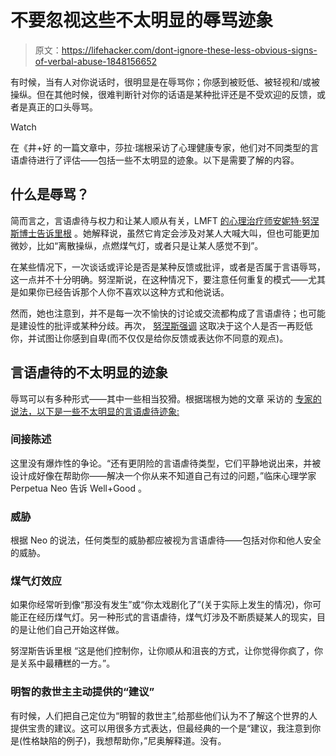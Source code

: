 # 不要忽视这些不太明显的辱骂迹象

> 原文：<https://lifehacker.com/dont-ignore-these-less-obvious-signs-of-verbal-abuse-1848156652>

有时候，当有人对你说话时，很明显是在辱骂你；你感到被贬低、被轻视和/或被操纵。但在其他时候，很难判断针对你的话语是某种批评还是不受欢迎的反馈，或者是真正的口头辱骂。

Watch

在《井+好 的一篇文章中，莎拉·瑞根采访了心理健康专家，他们对不同类型的言语虐待进行了评估——包括一些不太明显的迹象。以下是需要了解的内容。

## 什么是辱骂？

简而言之，言语虐待与权力和让某人顺从有关，LMFT [的心理治疗师安妮特·努涅斯博士告诉里根](https://www.mindbodygreen.com/articles/verbal-abuse-what-it-is-and-examples-to-watch-for) 。她解释说，虽然它肯定会涉及对某人大喊大叫，但也可能更加微妙，比如“离散操纵，点燃煤气灯，或者只是让某人感觉不到”。

在某些情况下，一次谈话或评论是否是某种反馈或批评，或者是否属于言语辱骂，这一点并不十分明确。努涅斯说，在这种情况下，要注意任何重复的模式——尤其是如果你已经告诉那个人你不喜欢以这种方式和他说话。

然而，她也注意到，并不是每一次不愉快的讨论或交流都构成了言语虐待；也可能是建设性的批评或某种分歧。再次， [努涅斯强调](https://www.mindbodygreen.com/articles/verbal-abuse-what-it-is-and-examples-to-watch-for) 这取决于这个人是否一再贬低你，并试图让你感到自卑(而不仅仅是给你反馈或表达你不同意的观点)。

## 言语虐待的不太明显的迹象

辱骂可以有多种形式——其中一些相当狡猾。根据瑞根为她的文章 采访的 [专家的说法，以下是一些不太明显的言语虐待迹象:](https://www.mindbodygreen.com/articles/verbal-abuse-what-it-is-and-examples-to-watch-for)

### 间接陈述

这里没有爆炸性的争论。“还有更阴险的言语虐待类型，它们平静地说出来，并被设计成好像在帮助你——解决一个你从来不知道自己有过的问题，”临床心理学家 Perpetua Neo 告诉 Well+Good 。

### 威胁

根据 Neo 的说法，任何类型的威胁都应被视为言语虐待——包括对你和他人安全的威胁。

### 煤气灯效应

如果你经常听到像“那没有发生”或“你太戏剧化了”(关于实际上发生的情况)，你可能正在经历煤气灯。另一种形式的言语虐待，煤气灯涉及不断质疑某人的现实，目的是让他们自己开始这样做。

努涅斯告诉里根 “这是他们控制你，让你顺从和沮丧的方式，让你觉得你疯了，你是关系中最糟糕的一方。”。

### 明智的救世主主动提供的“建议”

有时候，人们把自己定位为“明智的救世主”,给那些他们认为不了解这个世界的人提供宝贵的建议。这可以用很多方式表达，但最经典的一个是“建议，我注意到你是(性格缺陷的例子)，我想帮助你，”尼奥解释道。没有。